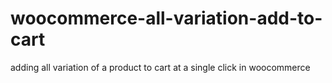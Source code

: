 # woocommerce-all-variation-add-to-cart
adding all variation of a product to  cart at a single click in woocommerce
